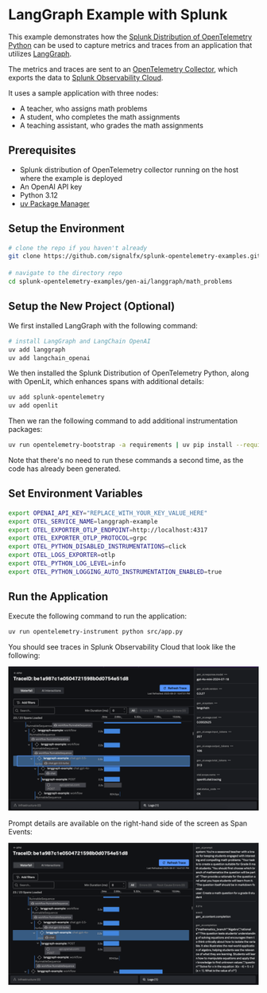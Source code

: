 # LangGraph Example with Splunk

This example demonstrates how the
[Splunk Distribution of OpenTelemetry Python](https://help.splunk.com/en/splunk-observability-cloud/manage-data/instrument-back-end-services/instrument-back-end-applications-to-send-spans-to-splunk-apm./instrument-a-python-application/about-splunk-otel-python)
can be used to capture metrics and traces from an application that utilizes 
[LangGraph](https://www.langchain.com/langgraph).

The metrics and traces are sent to an [OpenTelemetry Collector](https://help.splunk.com/en/splunk-observability-cloud/manage-data/splunk-distribution-of-the-opentelemetry-collector/get-started-with-the-splunk-distribution-of-the-opentelemetry-collector),
which exports the data to [Splunk Observability Cloud](https://www.splunk.com/en_us/products/observability-cloud.html).

It uses a sample application with three nodes:

* A teacher, who assigns math problems
* A student, who completes the math assignments
* A teaching assistant, who grades the math assignments

## Prerequisites

* Splunk distribution of OpenTelemetry collector running on the host where the example is deployed
* An OpenAI API key
* Python 3.12
* [uv Package Manager](https://docs.astral.sh/uv/guides/install-python/#installing-a-specific-version)

## Setup the Environment

``` bash
# clone the repo if you haven't already
git clone https://github.com/signalfx/splunk-opentelemetry-examples.git

# navigate to the directory repo
cd splunk-opentelemetry-examples/gen-ai/langgraph/math_problems

```

## Setup the New Project (Optional)

We first installed LangGraph with the following command:

``` bash
# install LangGraph and LangChain OpenAI
uv add langgraph
uv add langchain_openai
```

We then installed the Splunk Distribution of OpenTelemetry Python, along with OpenLit,
which enhances spans with additional details:

``` bash
uv add splunk-opentelemetry
uv add openlit
```

Then we ran the following command to add additional instrumentation packages:

``` bash
uv run opentelemetry-bootstrap -a requirements | uv pip install --requirement -
```

Note that there's no need to run these commands a second time, as the code
has already been generated.

## Set Environment Variables

``` bash
export OPENAI_API_KEY="REPLACE_WITH_YOUR_KEY_VALUE_HERE"
export OTEL_SERVICE_NAME=langgraph-example
export OTEL_EXPORTER_OTLP_ENDPOINT=http://localhost:4317
export OTEL_EXPORTER_OTLP_PROTOCOL=grpc
export OTEL_PYTHON_DISABLED_INSTRUMENTATIONS=click
export OTEL_LOGS_EXPORTER=otlp
export OTEL_PYTHON_LOG_LEVEL=info
export OTEL_PYTHON_LOGGING_AUTO_INSTRUMENTATION_ENABLED=true
```

## Run the Application

Execute the following command to run the application:

``` bash
uv run opentelemetry-instrument python src/app.py
```

You should see traces in Splunk Observability Cloud that look like the following:

![Example trace](./images/trace.png)

Prompt details are available on the right-hand side of the screen as Span Events:

![Prompt details](./images/prompt-details.png)
